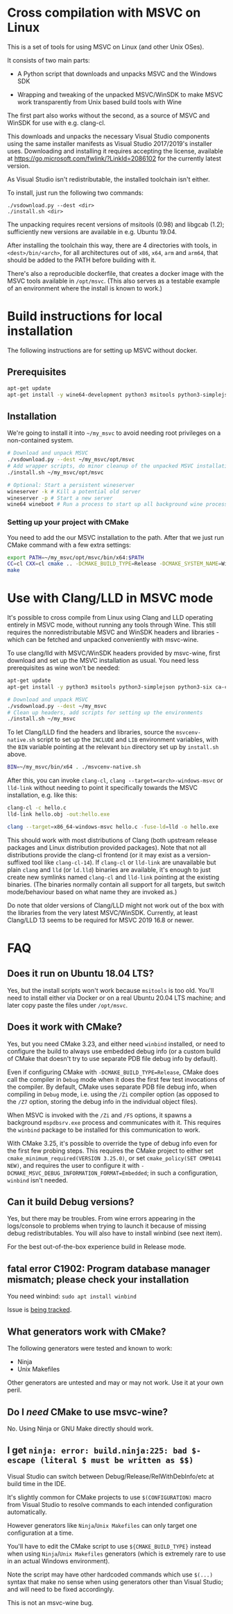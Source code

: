 Cross compilation with MSVC on Linux
====================================

This is a set of tools for using MSVC on Linux (and other Unix OSes).

It consists of two main parts:

- A Python script that downloads and unpacks MSVC and the Windows SDK

- Wrapping and tweaking of the unpacked MSVC/WinSDK to make MSVC work
  transparently from Unix based build tools with Wine

The first part also works without the second, as a source of MSVC
and WinSDK for use with e.g. clang-cl.

This downloads and unpacks the necessary Visual Studio components using
the same installer manifests as Visual Studio 2017/2019's installer
uses. Downloading and installing it requires accepting the license,
available at https://go.microsoft.com/fwlink/?LinkId=2086102 for the
currently latest version.

As Visual Studio isn't redistributable, the installed toolchain isn't
either.

To install, just run the following two commands:

    ./vsdownload.py --dest <dir>
    ./install.sh <dir>

The unpacking requires recent versions of msitools (0.98) and libgcab
(1.2); sufficiently new versions are available in e.g. Ubuntu 19.04.

After installing the toolchain this way, there are 4 directories with tools,
in `<dest>/bin/<arch>`, for all architectures out of `x86`,
`x64`, `arm` and `arm64`, that should be added to the PATH before building
with it.

There's also a reproducible dockerfile, that creates a docker image with
the MSVC tools available in `/opt/msvc`. (This also serves as a testable
example of an environment where the install is known to work.)


# Build instructions for local installation

The following instructions are for setting up MSVC without docker.

## Prerequisites

```bash
apt-get update
apt-get install -y wine64-development python3 msitools python3-simplejson python3-six ca-certificates winbind
```

## Installation

We're going to install it into `~/my_msvc` to avoid needing root privileges on a non-contained system.

```bash
# Download and unpack MSVC
./vsdownload.py --dest ~/my_msvc/opt/msvc
# Add wrapper scripts, do minor cleanup of the unpacked MSVC installation
./install.sh ~/my_msvc/opt/msvc

# Optional: Start a persistent wineserver
wineserver -k # Kill a potential old server
wineserver -p # Start a new server
wine64 wineboot # Run a process to start up all background wine processes
```

### Setting up your project with CMake

You need to add the our MSVC installation to the path.
After that we just run CMake command with a few extra settings:

```bash
export PATH=~/my_msvc/opt/msvc/bin/x64:$PATH
CC=cl CXX=cl cmake .. -DCMAKE_BUILD_TYPE=Release -DCMAKE_SYSTEM_NAME=Windows
make
```

# Use with Clang/LLD in MSVC mode

It's possible to cross compile from Linux using Clang and LLD operating entirely in MSVC mode, without running
any tools through Wine. This still requires the nonredistributable MSVC and WinSDK headers and libraries - which
can be fetched and unpacked conveniently with msvc-wine.

To use clang/lld with MSVC/WinSDK headers provided by msvc-wine, first download and set up the MSVC installation
as usual. You need less prerequisites as wine won't be needed:

```bash
apt-get update
apt-get install -y python3 msitools python3-simplejson python3-six ca-certificates

# Download and unpack MSVC
./vsdownload.py --dest ~/my_msvc
# Clean up headers, add scripts for setting up the environments
./install.sh ~/my_msvc
```

To let Clang/LLD find the headers and libraries, source the `msvcenv-native.sh` script to set up the `INCLUDE`
and `LIB` environment variables, with the `BIN` variable pointing at the relevant `bin` directory set up by
`install.sh` above.

```bash
BIN=~/my_msvc/bin/x64 . ./msvcenv-native.sh
```

After this, you can invoke `clang-cl`, `clang --target=<arch>-windows-msvc` or `lld-link` without needing to
point it specifically towards the MSVC installation, e.g. like this:

```bash
clang-cl -c hello.c
lld-link hello.obj -out:hello.exe

clang --target=x86_64-windows-msvc hello.c -fuse-ld=lld -o hello.exe
```

This should work with most distributions of Clang (both upstream release packages and Linux distribution provided
packages). Note that not all distributions provide the clang-cl frontend (or it may exist as a version-suffixed
tool like `clang-cl-14`). If `clang-cl` or `lld-link` are unavailable but plain `clang` and `lld` (or `ld.lld`)
binaries are available, it's enough to just create new symlinks named `clang-cl` and `lld-link` pointing at
the existing binaries. (The binaries normally contain all support for all targets, but switch mode/behaviour based
on what name they are invoked as.)

Do note that older versions of Clang/LLD might not work out of the box with the libraries from the very latest
MSVC/WinSDK. Currently, at least Clang/LLD 13 seems to be required for MSVC 2019 16.8 or newer.

# FAQ

## Does it run on Ubuntu 18.04 LTS?

Yes, but the install scripts won't work because `msitools` is too old. You'll need to install either via Docker or on a real Ubuntu 20.04 LTS machine; and later copy paste the files under `/opt/msvc`.

## Does it work with CMake?

Yes, but you need CMake 3.23, and either need `winbind` installed, or
need to configure the build to always use embedded debug info (or a
custom build of CMake that doesn't try to use separate PDB file debug
info by default).

Even if configuring CMake with `-DCMAKE_BUILD_TYPE=Release`, CMake does
call the compiler in `Debug` mode when it does the first few test
invocations of the compiler. By default, CMake uses separate PDB
file debug info, when compiling in `Debug` mode, i.e. using the
`/Zi` compiler option (as opposed to the `/Z7` option, storing the
debug info in the individual object files).

When MSVC is invoked with the `/Zi` and `/FS` options, it spawns a
background `mspdbsrv.exe` process and communicates with it. This
requires the `winbind` package to be installed for this communication
to work.

With CMake 3.25, it's possible to override the type of debug info
even for the first few probing steps. This requires the CMake project
to either set `cmake_minimum_required(VERSION 3.25.0)`, or set
`cmake_policy(SET CMP0141 NEW)`, and requires the user to configure it
with `-DCMAKE_MSVC_DEBUG_INFORMATION_FORMAT=Embedded`; in such a
configuration, `winbind` isn't needed.

## Can it build Debug versions?

Yes, but there may be troubles. From wine errors appearing in the logs/console to problems when trying to launch it because of missing debug redistributables.
You will also have to install winbind (see next item).

For the best out-of-the-box experience build in Release mode.

## fatal error C1902: Program database manager mismatch; please check your installation

You need winbind: `sudo apt install winbind`

Issue is [being tracked](https://github.com/mstorsjo/msvc-wine/issues/6).

## What generators work with CMake?

The following generators were tested and known to work:

 - Ninja
 - Unix Makefiles

Other generators are untested and may or may not work. Use it at your own peril.

## Do I _need_ CMake to use msvc-wine?

No. Using Ninja or GNU Make directly should work.

## I get `ninja: error: build.ninja:225: bad $-escape (literal $ must be written as $$)`

Visual Studio can switch between Debug/Release/RelWithDebInfo/etc at build time in the IDE.

It's slightly common for CMake projects to use `$(CONFIGURATION)` macro from Visual Studio to resolve commands to each intended configuration automatically.

However generators like `Ninja`/`Unix Makefiles` can only target one configuration at a time.

You'll have to edit the CMake script to use `${CMAKE_BUILD_TYPE}` instead when using `Ninja`/`Unix Makefiles` generators (which is extremely rare to use in an actual Windows environment).

Note the script may have other hardcoded commands which use `$(...)` syntax that make no sense when using generators other than Visual Studio; and will need to be fixed accordingly.

This is not an msvc-wine bug.
